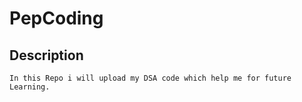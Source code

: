 # PepCoding
## Description
    In this Repo i will upload my DSA code which help me for future Learning.
